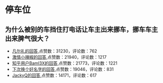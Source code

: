 # 停车位
## 为什么被别的车挡住打电话让车主出来挪车，挪车车主出来脾气很大？
- [凡尔礼的回答](https://www.zhihu.com/question/347123498/answer/1468955019),点赞数：31230，评论数：762
- [激情小辣椒的回答](https://www.zhihu.com/question/347123498/answer/1334080970),点赞数：21940，评论数：1217
- [知乎用户BamI3X的回答](https://www.zhihu.com/question/347123498/answer/1164544580),点赞数：21773，评论数：1221
- [下次换个好名字的回答](https://www.zhihu.com/question/347123498/answer/999129045),点赞数：19046，评论数：831
- [JackyQ的回答](https://www.zhihu.com/question/347123498/answer/876448405),点赞数：14171，评论数：617
